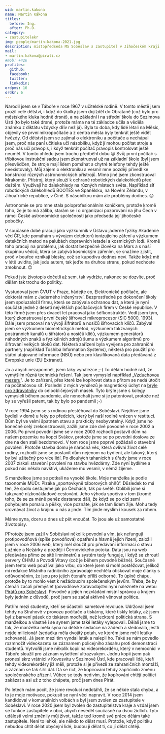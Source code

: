 ```yaml
---
uid: martin.kakona
name: Martin Kákona
titles:
  before: Ing.
  after: Ph.D.
category:
- zastupitelekr
img: people/martin-kakona-2021.jpg
description: místopředseda MS Soběslav a zastupitel v Jihočeském kraji
mail:
- martin.kakona@pirati.cz
#mob: +420 
profiles:
  github:
  facebook:				
  twitter:
  linkedin:
ordpms: 10
ordkr: 6
---
```


Narodil jsem se v Táboře v roce 1967 v učitelské rodině. V tomto městě jsem prožil celé dětství, i když do školky jsem dojížděl do Obrataně (což bylo pro městského kluka hodně drsné), a na základní i na střední školu do Sezimova Ústí (to bylo také drsné, protože máma na té základce učila a věděla známku z diktátu vždycky dřív než já). Byla to doba, kdy lidé létali na Měsíc, objevily se první mikropočítače a z centra města byly tenkrát ještě vidět hvězdy. Od dětství jsem se zajímal o elektroniku a počítače a nechápal jsem, proč nás paní učitleka učí násobilku, když jí mohou počítat stroje a proč nás učí pravopis, i když tenkrát počítač pravopis kontrolovat ještě neuměl. V tomto ohledu jsem trochu předběhl dobu 😉 Svůj první počítač s tříbitovou instrukční sadou jsem zkonstruoval už na základní škole (byl jsem přesvědčen, že stroje mají lidem pomáhat a chytré telefony tehdy ještě neexistovaly). Můj zájem o elektroniku a vesmír mne později přivedl ke konstrukci různých astronomických přístrojů. Mimo jiné jsem zkonstruoval Mrakoměr. Přístroj, který slouží k ochraně robotických dalekohledů před deštěm. Využívají ho dalekohledy na různých místech světa. Například síť robotických dalekohledů BOOTES ve Španělsku, na Novém Zélandu, v Jihoafrické republice, v Číně. S násobilkou mám ale problémy dodnes. 😉

Astronomie se pro mne stala poloprofesionálním koníčkem, protože kromě toho, že je to má záliba, starám se i o organizaci pozorování na jihu Čech v rámci České astronomické společnosti jako předseda její jihočeské pobočky.

V současné době pracuji jako výzkumník v Ústavu jaderné fyziky Akademie věd ČR, kde pomáhám s vývojem detektorů ionizujícího záření a výzkumem detekčních metod na palubách dopravních letadel a kosmických lodí. Kromě toho pracuji na problému, jak dostat bezpečně člověka na Mars a s naší skupinou vědců, která se zabývá kosmickým zářením, se snažíme zjistit, proč v bouřce vznikají blesky, což se kupodivu dodnes neví. Takže když mě v létě uvidíte, jak jedu autem, tak jeďte na druhou stranu, pokud nechcete zmoknout. 😉

Pokud jste životopis dočetli až sem, tak vydržte, nakonec se dozvíte, proč dělám tak trochu do politiky.

Vystudoval jsem ČVUT v Praze, hádejte co, Elektronické počítače, ale doktorát mám z Jaderného inženýrství. Bezprostředně po dokončení školy jsem spoluzaložil firmu, která se zabývala ochranou dat, a která je nyní součástí jedné z deseti největších počítačových firem v České republice. V této firmě jsem přes dvacet let pracoval jako šéfkonstruktér. Vedl jsem tým, který zkonstruoval první český šifrovací mikroprocesor (SIC 5000, 1993). Dále jsem pracoval na vývoji šifrátorů a nosičů šifrovacích klíčů. Zabýval jsem se výzkumem biometrických metod, výzkumem takzvaných postranních kanálů u šifrátorů a nosičů klíčů, výzkumem generátorů náhodných znaků a fyzikálních zdrojů šumu a výzkumem algoritmů pro šifrování velkých bloků dat. Některá zařízení byla vyvíjena pro zahraniční partnery (například Toshiba Information Systems), některá pro použití pro státní utajované informace (NBÚ) nebo pro klasifikovaná data předávaná z Evropské unie (EU Extranet).

Jo a abych nezapomněl, jsem taky vynálezce ;-) To dělám hodně rád, že vymýšlím různá technická řešení. Tak jsem vymyslel například „[Vzduchovou mezeru](https://www.iczgroup.com/wp-content/uploads/2017/08/ICZ_PL_SEC_AirGap02_CZ_1505_TISK_01.pdf)". Je to zařízení, přes které lze kopírovat data a přitom se nedá útočit na počítačovou síť. Poslední z mých vynálezů je magnetický úchyt na [brýle pro zdravotníky](https://www.covidi.cz/) do celoobličejových masek. Tyto brýle jsme s kolegy vymysleli během pandemie, ale nenechali jsme si je patentovat, protože než by se vyřešil patent, tak by bylo po pandemii ;-)

V roce 1994 jsem se s rodinou přestěhoval do Soběslavi. Nejdříve jsme bydleli v domě u řeky po předcích, který byl naší rodině vrácen v restituci. Dům byl ve velmi špatném stavu a prakticky neobyvatelný. Když jsme ho konečně celý zrekonstruovali, zažili jsme zde dvě povodně v roce 2002 a 2006. Po první povodni jsme se v roce 2003 rozhodli postavit dům na našem pozemku na kopci Svákov, protože jsme se po povodni doslova ze dne na den stali bezdomovci. V tom roce jsme poprvé požádali o stavební povolení. Protože stavba domu je náročná věc, která ovlivní život celé rodiny, rozhodli jsme se postavit dům nejenom na bydlení, ale takový, který by byl užitečný pro více lidí. Po dlouhých tahanicích s úřady jsme v roce 2007 získali stavební povolení na stavbu hvězdárny. Zde nyní bydlíme a pokud nás někdo navštíví, ukážeme mu vesmír, v němž žijeme.

S manželkou jsme se potkali na vysoké škole. Moje manželka je podle taxonomie MUDr. Plzáka „sportovkyně táborových ohňů“. Důsledek to má ten, že spolu cestujeme jak po Čechách, tak po světě. Oblíbili jsme si takzvané nízkonákladové cestování. Jeho výhoda spočívá v tom (kromě toho, že se za méně peněz dostanete dál), že když se po cizí zemi pohybujete pomalu a pěšky, více poznáte, jak se tam lidem žije. Mohu tedy srovnávat život a krajinu u nás a jinde. Tím jinde myslím i kousek za rohem.

Máme syna, dceru a dnes už pět vnoučat. To jsou ale už samostatné životopisy.

PProtože jsem zažil v Soběslavi několik povodní a vím, jak nefungují protipovodňová (spíše povodňová) opatření a hlavně jejich řízení, založil jsem v roce 2006 web, který měl sloužit pro předávání informací o stavu Lužnice a Nežárky a později i Černovického potoka. Data jsou na web předávána přímo ze sítě limnimetrů a systém tedy funguje, i když se zhroutí servery ČHMU a Povodí Vltavy (což je během povodně běžné). Současně jsem tento web používal jako vrbu, do které jsem si mohl postěžovat, jelikož mi redakce Místního radničního zpravodaje nechtěla otiskovat moje články s odůvodněním, že jsou pro jejich čtenáře příliš odborné. To úplně chápu, protože by to mohlo vést k nežádoucím společenským jevům. Třeba, že by čtenáři začali přemýšlet (povodňové zpravodajství nyní naleznete na webu [Pirátů pro Soběslav](http://pirati.sobeslav.cz/povodnove-zpravodajstvi/)). Povodně a jejich nezvládání místní správou a krajem byly jedním z důvodů, proč jsem se začal aktivně věnovat politice.

Patřím mezi studenty, kteří se účastnili sametové revoluce. Udržoval jsem tehdy na Strahově v provozu počítače a tiskárny, které tiskly letáky, až jsem byl z barvení pásek do tiskáren modřejší, než leckterá politická strana. S manželkou a vlastně i se synem jsme také letáky vylepovali. Dělali jsme to tak, že manželka měla syna na dětské sedačce na zádech a sledovala, jestli nejde milicionář (sedačka měla dvojitý potah, ve kterém jsme měli letáky schované). Já jsem mezi tím vyndal leták a nalepil ho. Také se nám povedlo rozmnožit videokazetu se záznamem policejního zásahu proti demonstraci studentů. Vytvořili jsme několik kopií na videorekordéru, který v nemocnici v Táboře sloužil pro záznam vyšetření ultrazvukem. Jednu kopii jsem pak pronesl skrz vrátnici v Kovosvitu v Sezimově Ústí, kde pracovali lidé, kteří tehdy videorekordéry již měli, protože si je přivezli ze zahraničních montáží, a záznam se tak šířil dál. Dá se říct, že kopírování tehdy zapříčinilo změnu společenského zřízení. Vůbec se tedy nedivím, že kopírování chtějí politici zakázat a asi už z toho chápete, proč jsem dnes Pirát.

Po letech mám pocit, že jsme revoluci nedotáhli, že se někde stala chyba, a to je moje motivace, pokusit se nyní věci napravit. V roce 2014 jsem kandidoval v komunálních volbách a byl jsem zvolen za zastupitele v Soběslavi. V roce 2020 jsem byl zvolen do zastupitelstva kraje a vzdal jsem se funkce zastupitele v obci, abych neseděl současně na dvou židlích. Tyto události velmi změnily můj život, takže teď kromě své práce dělám také zastupitele. Není to lehké, ale někdo to dělat musí. Protože, když politiku nebudou chtít dělat obyčejní lidé, budou ji dělat ti, co jí dělat chtějí.
